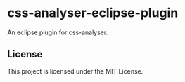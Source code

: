 # css-analyser-eclipse-plugin

An eclipse plugin for css-analyser.

## License

This project is licensed under the MIT License.